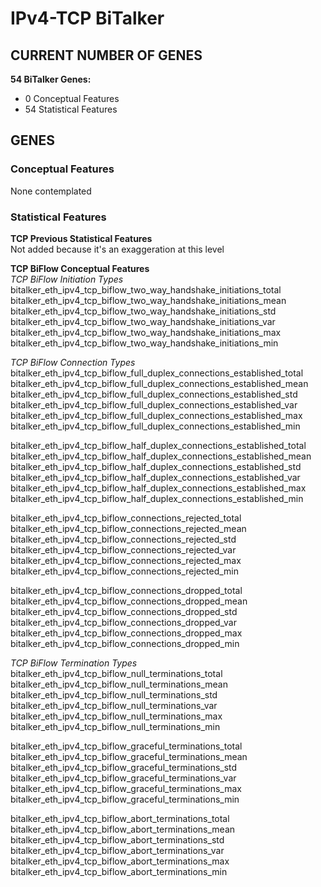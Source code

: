 # IPv4-TCP BiTalker
## CURRENT NUMBER OF GENES
**54 BiTalker Genes:**
- 0 Conceptual Features
- 54 Statistical Features

## GENES
### Conceptual Features
None contemplated  

### Statistical Features
**TCP Previous Statistical Features**  
Not added because it's an exaggeration at this level  

**TCP BiFlow Conceptual Features**  
*TCP BiFlow Initiation Types*  
bitalker_eth_ipv4_tcp_biflow_two_way_handshake_initiations_total  
bitalker_eth_ipv4_tcp_biflow_two_way_handshake_initiations_mean  
bitalker_eth_ipv4_tcp_biflow_two_way_handshake_initiations_std  
bitalker_eth_ipv4_tcp_biflow_two_way_handshake_initiations_var  
bitalker_eth_ipv4_tcp_biflow_two_way_handshake_initiations_max  
bitalker_eth_ipv4_tcp_biflow_two_way_handshake_initiations_min  

*TCP BiFlow Connection Types*  
bitalker_eth_ipv4_tcp_biflow_full_duplex_connections_established_total  
bitalker_eth_ipv4_tcp_biflow_full_duplex_connections_established_mean  
bitalker_eth_ipv4_tcp_biflow_full_duplex_connections_established_std  
bitalker_eth_ipv4_tcp_biflow_full_duplex_connections_established_var  
bitalker_eth_ipv4_tcp_biflow_full_duplex_connections_established_max  
bitalker_eth_ipv4_tcp_biflow_full_duplex_connections_established_min  

bitalker_eth_ipv4_tcp_biflow_half_duplex_connections_established_total  
bitalker_eth_ipv4_tcp_biflow_half_duplex_connections_established_mean  
bitalker_eth_ipv4_tcp_biflow_half_duplex_connections_established_std  
bitalker_eth_ipv4_tcp_biflow_half_duplex_connections_established_var  
bitalker_eth_ipv4_tcp_biflow_half_duplex_connections_established_max  
bitalker_eth_ipv4_tcp_biflow_half_duplex_connections_established_min  

bitalker_eth_ipv4_tcp_biflow_connections_rejected_total  
bitalker_eth_ipv4_tcp_biflow_connections_rejected_mean  
bitalker_eth_ipv4_tcp_biflow_connections_rejected_std  
bitalker_eth_ipv4_tcp_biflow_connections_rejected_var  
bitalker_eth_ipv4_tcp_biflow_connections_rejected_max  
bitalker_eth_ipv4_tcp_biflow_connections_rejected_min  

bitalker_eth_ipv4_tcp_biflow_connections_dropped_total  
bitalker_eth_ipv4_tcp_biflow_connections_dropped_mean  
bitalker_eth_ipv4_tcp_biflow_connections_dropped_std  
bitalker_eth_ipv4_tcp_biflow_connections_dropped_var  
bitalker_eth_ipv4_tcp_biflow_connections_dropped_max  
bitalker_eth_ipv4_tcp_biflow_connections_dropped_min  


*TCP BiFlow Termination Types*  
bitalker_eth_ipv4_tcp_biflow_null_terminations_total  
bitalker_eth_ipv4_tcp_biflow_null_terminations_mean  
bitalker_eth_ipv4_tcp_biflow_null_terminations_std  
bitalker_eth_ipv4_tcp_biflow_null_terminations_var  
bitalker_eth_ipv4_tcp_biflow_null_terminations_max  
bitalker_eth_ipv4_tcp_biflow_null_terminations_min  

bitalker_eth_ipv4_tcp_biflow_graceful_terminations_total  
bitalker_eth_ipv4_tcp_biflow_graceful_terminations_mean  
bitalker_eth_ipv4_tcp_biflow_graceful_terminations_std  
bitalker_eth_ipv4_tcp_biflow_graceful_terminations_var  
bitalker_eth_ipv4_tcp_biflow_graceful_terminations_max  
bitalker_eth_ipv4_tcp_biflow_graceful_terminations_min  

bitalker_eth_ipv4_tcp_biflow_abort_terminations_total  
bitalker_eth_ipv4_tcp_biflow_abort_terminations_mean  
bitalker_eth_ipv4_tcp_biflow_abort_terminations_std  
bitalker_eth_ipv4_tcp_biflow_abort_terminations_var  
bitalker_eth_ipv4_tcp_biflow_abort_terminations_max  
bitalker_eth_ipv4_tcp_biflow_abort_terminations_min  
